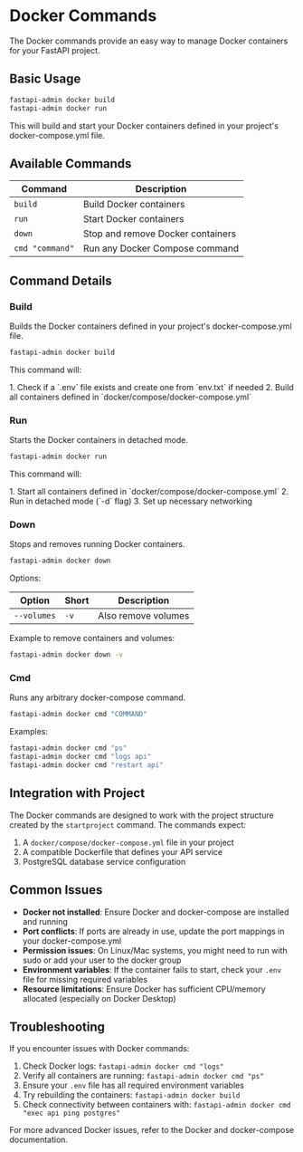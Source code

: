 # Docker Commands

The Docker commands provide an easy way to manage Docker containers for your FastAPI project.

## Basic Usage

```bash
fastapi-admin docker build
fastapi-admin docker run
```

This will build and start your Docker containers defined in your project's docker-compose.yml file.

## Available Commands

| Command | Description |
|---------|-------------|
| `build` | Build Docker containers |
| `run` | Start Docker containers |
| `down` | Stop and remove Docker containers |
| `cmd "command"` | Run any Docker Compose command |

## Command Details

### Build

Builds the Docker containers defined in your project's docker-compose.yml file.

```bash
fastapi-admin docker build
```

<p>This command will:</p>
1. Check if a `.env` file exists and create one from `env.txt` if needed
2. Build all containers defined in `docker/compose/docker-compose.yml`

### Run

Starts the Docker containers in detached mode.

```bash
fastapi-admin docker run
```

<p>This command will:</p>
1. Start all containers defined in `docker/compose/docker-compose.yml`
2. Run in detached mode (`-d` flag)
3. Set up necessary networking

### Down

Stops and removes running Docker containers.

```bash
fastapi-admin docker down
```

Options:

| Option | Short | Description |
|--------|-------|-------------|
| `--volumes` | `-v` | Also remove volumes |

Example to remove containers and volumes:
```bash
fastapi-admin docker down -v
```

### Cmd

Runs any arbitrary docker-compose command.

```bash
fastapi-admin docker cmd "COMMAND"
```

Examples:
```bash
fastapi-admin docker cmd "ps"
fastapi-admin docker cmd "logs api"
fastapi-admin docker cmd "restart api"
```

## Integration with Project

The Docker commands are designed to work with the project structure created by the `startproject` command. The commands expect:

1. A `docker/compose/docker-compose.yml` file in your project
2. A compatible Dockerfile that defines your API service
3. PostgreSQL database service configuration

## Common Issues

- **Docker not installed**: Ensure Docker and docker-compose are installed and running
- **Port conflicts**: If ports are already in use, update the port mappings in your docker-compose.yml
- **Permission issues**: On Linux/Mac systems, you might need to run with sudo or add your user to the docker group
- **Environment variables**: If the container fails to start, check your `.env` file for missing required variables
- **Resource limitations**: Ensure Docker has sufficient CPU/memory allocated (especially on Docker Desktop)

## Troubleshooting

If you encounter issues with Docker commands:

1. Check Docker logs: `fastapi-admin docker cmd "logs"`
2. Verify all containers are running: `fastapi-admin docker cmd "ps"`
3. Ensure your `.env` file has all required environment variables
4. Try rebuilding the containers: `fastapi-admin docker build`
5. Check connectivity between containers with: `fastapi-admin docker cmd "exec api ping postgres"`

For more advanced Docker issues, refer to the Docker and docker-compose documentation.
